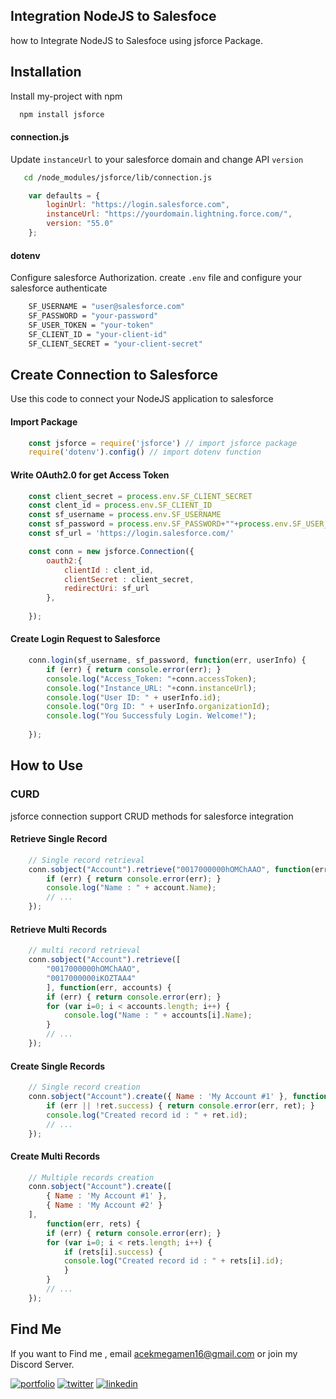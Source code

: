 
## Integration NodeJS to Salesfoce

how to Integrate NodeJS to Salesfoce using jsforce Package.


## Installation

Install my-project with npm

```bash
  npm install jsforce
```


#### connection.js

Update `instanceUrl` to your salesforce domain and change API `version` 

```bash
   cd /node_modules/jsforce/lib/connection.js
```

```javascript
    var defaults = {
        loginUrl: "https://login.salesforce.com", 
        instanceUrl: "https://yourdomain.lightning.force.com/", 
        version: "55.0"
    };
```

#### dotenv

Configure salesforce Authorization. create `.env` file and configure your salesforce authenticate

```bash
    SF_USERNAME = "user@salesforce.com"
    SF_PASSWORD = "your-password"
    SF_USER_TOKEN = "your-token"
    SF_CLIENT_ID = "your-client-id"
    SF_CLIENT_SECRET = "your-client-secret"
```

## Create Connection to Salesforce

Use this code to connect your NodeJS application to salesforce

#### Import Package

```javascript
    const jsforce = require('jsforce') // import jsforce package
    require('dotenv').config() // import dotenv function
```

#### Write OAuth2.0 for get Access Token

```javascript
    const client_secret = process.env.SF_CLIENT_SECRET
    const clent_id = process.env.SF_CLIENT_ID
    const sf_username = process.env.SF_USERNAME
    const sf_password = process.env.SF_PASSWORD+""+process.env.SF_USER_TOKEN
    const sf_url = 'https://login.salesforce.com/'

    const conn = new jsforce.Connection({
        oauth2:{
            clientId : clent_id,
            clientSecret : client_secret,
            redirectUri: sf_url
        },
        
    });
```

#### Create Login Request to Salesforce

```javascript
    conn.login(sf_username, sf_password, function(err, userInfo) {
        if (err) { return console.error(err); }
        console.log("Access_Token: "+conn.accessToken);
        console.log("Instance_URL: "+conn.instanceUrl);
        console.log("User ID: " + userInfo.id);
        console.log("Org ID: " + userInfo.organizationId);
        console.log("You Successfuly Login. Welcome!");
    
    });
```

## How to Use

### CURD

jsforce connection support CRUD methods for salesforce integration

#### Retrieve Single Record
```javascript
    // Single record retrieval
    conn.sobject("Account").retrieve("0017000000hOMChAAO", function(err, account) {
        if (err) { return console.error(err); }
        console.log("Name : " + account.Name);
        // ...
    });
```

#### Retrieve Multi Records
```javascript
    // multi record retrieval
    conn.sobject("Account").retrieve([
        "0017000000hOMChAAO",
        "0017000000iKOZTAA4"
        ], function(err, accounts) {
        if (err) { return console.error(err); }
        for (var i=0; i < accounts.length; i++) {
            console.log("Name : " + accounts[i].Name);
        }
        // ...
    });
```

#### Create Single Records
```javascript
    // Single record creation
    conn.sobject("Account").create({ Name : 'My Account #1' }, function(err, ret) {
        if (err || !ret.success) { return console.error(err, ret); }
        console.log("Created record id : " + ret.id);
        // ...
    });
```

#### Create Multi Records
```javascript
    // Multiple records creation
    conn.sobject("Account").create([
        { Name : 'My Account #1' },
        { Name : 'My Account #2' }
    ],
        function(err, rets) {
        if (err) { return console.error(err); }
        for (var i=0; i < rets.length; i++) {
            if (rets[i].success) {
            console.log("Created record id : " + rets[i].id);
            }
        }
        // ...
    });
```

## Find Me

If you want to Find me , email acekmegamen16@gmail.com or join my Discord Server.

[![portfolio](https://img.shields.io/badge/my_portfolio-000?style=for-the-badge&logo=ko-fi&logoColor=white)](https://trailblazer.me/id/azispakaya)
[![twitter](https://img.shields.io/badge/twitter-1DA1F2?style=for-the-badge&logo=twitter&logoColor=white)](https://twitter.com/acekbecek182)
[![linkedin](https://img.shields.io/badge/linkedin-0A66C2?style=for-the-badge&logo=linkedin&logoColor=white)](https://www.linkedin.com/in/nur-azis-pakaya-2b857b1a1/)
